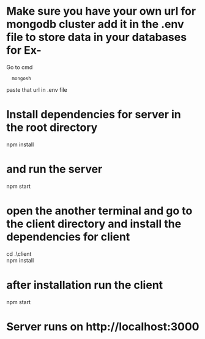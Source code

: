# Make sure you have your own url for mongodb cluster add it in the .env file to store data in your databases for Ex-
Go to cmd
```
  mongosh
```
paste that url in .env file 

# Install dependencies for server in the root directory
npm install
# and run the server
npm start

# open the another terminal and go to the client directory and install the dependencies for client
cd .\client\
npm install
# after installation run the client
npm start


# Server runs on  http://localhost:3000